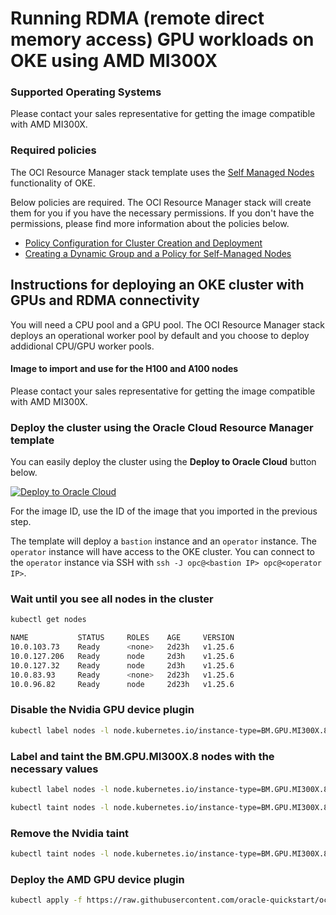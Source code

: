 # Running RDMA (remote direct memory access) GPU workloads on OKE using AMD MI300X

### Supported Operating Systems
Please contact your sales representative for getting the image compatible with AMD MI300X.

### Required policies
The OCI Resource Manager stack template uses the [Self Managed Nodes](https://docs.oracle.com/en-us/iaas/Content/ContEng/Tasks/contengworkingwithselfmanagednodes.htm) functionality of OKE.

Below policies are required. The OCI Resource Manager stack will create them for you if you have the necessary permissions. If you don't have the permissions, please find more information about the policies below.

- [Policy Configuration for Cluster Creation and Deployment](https://docs.oracle.com/en-us/iaas/Content/ContEng/Concepts/contengpolicyconfig.htm)
- [Creating a Dynamic Group and a Policy for Self-Managed Nodes](https://docs.oracle.com/en-us/iaas/Content/ContEng/Tasks/contengdynamicgrouppolicyforselfmanagednodes.htm)

## Instructions for deploying an OKE cluster with GPUs and RDMA connectivity
You will need a CPU pool and a GPU pool. The OCI Resource Manager stack deploys an operational worker pool by default and you choose to deploy addidional CPU/GPU worker pools.

#### Image to import and use for the H100 and A100 nodes
Please contact your sales representative for getting the image compatible with AMD MI300X.

### Deploy the cluster using the Oracle Cloud Resource Manager template
You can easily deploy the cluster using the **Deploy to Oracle Cloud** button below.

[![Deploy to Oracle Cloud](https://oci-resourcemanager-plugin.plugins.oci.oraclecloud.com/latest/deploy-to-oracle-cloud.svg)](https://cloud.oracle.com/resourcemanager/stacks/create?zipUrl=https://github.com/oracle-quickstart/oci-hpc-oke/releases/download/v24.7.0/oke-rdma-quickstart-v24.7.0.zip)

For the image ID, use the ID of the image that you imported in the previous step.

The template will deploy a `bastion` instance and an `operator` instance. The `operator` instance will have access to the OKE cluster. You can connect to the `operator` instance via SSH with `ssh -J opc@<bastion IP> opc@<operator IP>`.

### Wait until you see all nodes in the cluster

```sh
kubectl get nodes

NAME           STATUS     ROLES    AGE     VERSION
10.0.103.73    Ready      <none>   2d23h   v1.25.6
10.0.127.206   Ready      node     2d3h    v1.25.6
10.0.127.32    Ready      node     2d3h    v1.25.6
10.0.83.93     Ready      <none>   2d23h   v1.25.6
10.0.96.82     Ready      node     2d23h   v1.25.6
```

### Disable the Nvidia GPU device plugin

```sh
kubectl label nodes -l node.kubernetes.io/instance-type=BM.GPU.MI300X.8 oci.oraclecloud.com/disable-gpu-device-plugin=true
```

### Label and taint the BM.GPU.MI300X.8 nodes with the necessary values

```sh
kubectl label nodes -l node.kubernetes.io/instance-type=BM.GPU.MI300X.8 amd.com/gpu=true
```

```sh
kubectl taint nodes -l node.kubernetes.io/instance-type=BM.GPU.MI300X.8 amd.com/gpu=present:NoSchedule
```
### Remove the Nvidia taint

```sh
kubectl taint nodes -l node.kubernetes.io/instance-type=BM.GPU.MI300X.8 nvidia.com/gpu=present:NoSchedule-
```

### Deploy the AMD GPU device plugin
```sh
kubectl apply -f https://raw.githubusercontent.com/oracle-quickstart/oci-hpc-oke/mi300x/manifests/ds-amdgpu-deviceplugin.yaml